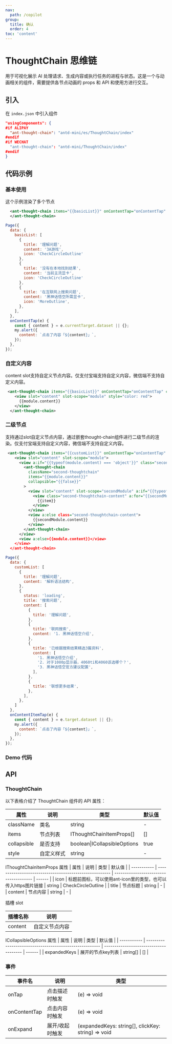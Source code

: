 ```yaml
---
nav:
  path: /copilot
group:
  title: 确认
  order: 4
toc: 'content'
---
```


# ThoughtChain 思维链

用于可视化展示 AI 处理请求、生成内容或执行任务的进程与状态。这是一个与动画相关的组件，需要提供各节点动画的 props 和 API 和使用方进行交互。

## 引入

在 `index.json` 中引入组件

```json
"usingComponents": {
#if ALIPAY
  "ant-thought-chain": "antd-mini/es/ThoughtChain/index"
#endif
#if WECHAT
  "ant-thought-chain": "antd-mini/ThoughtChain/index"
#endif
}
```

## 代码示例

### 基本使用
这个示例渲染了多个节点

```xml
  <ant-thought-chain items="{{basicList}}" onContentTap="onContentTap" collapsible="{{true}}">
  </ant-thought-chain>
```

```javascript
Page({
  data: {
    basicList: [
      {
        title: '理解问题',
        content: '3A游戏',
        icon: 'CheckCircleOutline'
      },
      {
        title: '没有在本地找到结果',
        content: '当前主流显卡',
        icon: 'CheckCircleOutline'
      },
      {
        title: '在互联网上搜索问题',
        content: '黑神话悟空所需显卡',
        icon: 'MoreOutline',
      },
    ],
  },
  onContentTap(e) {
    const { content } = e.currentTarget.dataset || {};
    my.alert({
      content: `点击了内容「${content}」`,
    });
  },
});
```

### 自定义内容
content slot支持自定义节点内容。仅支付宝端支持自定义内容，微信端不支持自定义内容。
```xml
 <ant-thought-chain items="{{basicList}}" onContentTap="onContentTap" collapsible="{{false}}">
    <view slot="content" slot-scope="module" style="color: red">
      {{module.content}}
    </view>
  </ant-thought-chain>
```

### 二级节点
支持通过slot自定义节点内容，通过嵌套thought-chain组件进行二级节点的渲染。仅支付宝端支持自定义内容，微信端不支持自定义内容。

```xml
 <ant-thought-chain items="{{customList}}" onContentTap="onContentTap" collapsible="{{true}}">
    <view slot="content" slot-scope="module">
      <view a:if="{{typeof(module.content) === 'object'}}" class="secondLevel">
        <ant-thought-chain
          className="second-thoughtchain"
          items="{{module.content}}"
          collapsible="{{false}}"
        >
          <view slot="content" slot-scope="secondModule" a:if="{{typeof(secondModule.content) === 'object'}}">
            <view class="second-thoughtchain-content" a:for="{{secondModule.content}}">
              {{item}}
            </view>
          </view>
          <view a:else class="second-thoughtchain-content">
            {{secondModule.content}}
          </view>
        </ant-thought-chain>
      </view>
      <view a:else>{{module.content}}</view>
    </view>
  </ant-thought-chain>
```
```javascript
Page({
  data: {
    customList: [
      {
        title: '理解问题',
        content: '解析语法结构',
      },
      {
        status: 'loading',
        title: '搜索问题',
        content: [
          {
            title: '理解问题',
          },
          {
            title: '联网搜索',
            content: '1. 黑神话悟空介绍',
          },
          {
            title: '已根据搜索结果精选3篇资料',
            content: [
              '1. 黑神话悟空介绍',
              '2. 对于1080p显示器，4060ti和4060该选哪个？',
              '3. 黑神话悟空官方建议配置',
            ],
          },
          {
            title: '联想更多结果',
          },
        ],
      },
    ]
  },
  onContentItemTap(e) {
    const { content } = e.target.dataset || {};
    my.alert({
      content: `点击了内容「${content}」`,
    });
  },
});
```

### Demo 代码

<code src='../../copilot-demo/pages/ThoughtChain/index'></code>

## API

### ThoughtChain

以下表格介绍了 ThoughtChain 组件的 API 属性：

| 属性      | 说明     | 类型                     | 默认值 |
| --------- | -------- | ------------------------ | ------ |
| className | 类名     | string                   | -      |
| items      | 节点列表 | IThoughtChainItemProps[] | []      |
| collapsible      | 是否支持 | boolean\|ICollapsibleOptions | true      |
| style      | 自定义样式 | string | -      |


IThoughtChainItemProps 属性
| 属性        | 说明                                                    | 类型                                   | 默认值 |
| ----------- | ------------------------------------------------------- | -------------------------------------- | ------ |
| icon      | 标题前图标，可以使用ant-icon里的类型，也可以传入https图片链接                                                | string | CheckCircleOutline     |
| title       | 节点标题                                                | string                                 | -      |
| content     | 节点内容                                                | string                    | - |


插槽 slot

| 插槽名称 | 说明           |
| -------- | -------------- |
| content  | 自定义节点内容 |  |

ICollapsibleOptions 属性
| 属性        | 说明                                                    | 类型                                   | 默认值 |
| ----------- | ------------------------------------------------------- | -------------------------------------- | ------ |
| expandedKeys      | 展开的节点key列表 | string[] | []      |


### 事件

| 事件名 | 说明 | 类型 |
| --- | --- | --- |
| onTap | 点击描述时触发 | (e) => void |
| onContentTap | 点击内容时触发 | (e) => void |
| onExpand | 展开/收起时触发 | (expandedKeys: string[], clickKey: string) => void |


